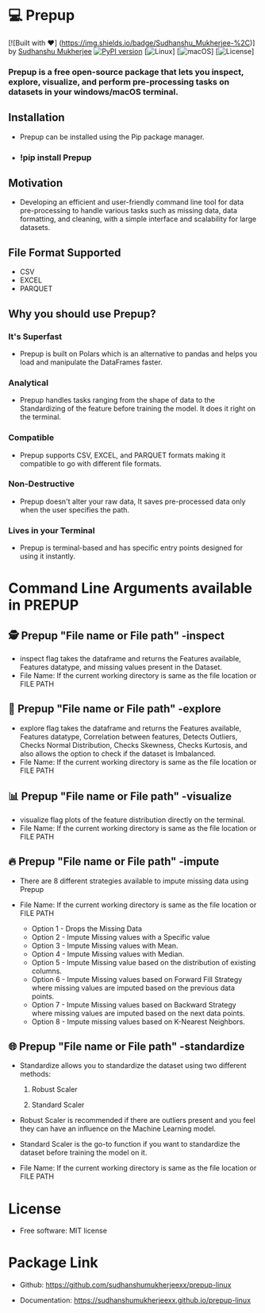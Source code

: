 # 💻 Prepup
[![Built with ♥️] (https://img.shields.io/badge/Sudhanshu_Mukherjee-%2C)]
by [Sudhanshu Mukherjee](https://www.linkedin.com/in/sudhanshumukherjeexx/)
[![PyPI version](https://img.shields.io/pypi/v/prepup-linux.svg)](https://pypi.org/project/prepup-linux/)
[![Linux](https://img.shields.io/badge/Linux-compatible-brightgreen.svg)]
[![macOS](https://img.shields.io/badge/macOS-compatible-brightgreen.svg)]
[![License](https://img.shields.io/pypi/l/prepup-linux)]



### Prepup is a free open-source package that lets you inspect, explore, visualize, and perform pre-processing tasks on datasets in your windows/macOS terminal.

##  Installation
- Prepup can be installed using the Pip package manager.
- ### !pip install Prepup

## Motivation
- Developing an efficient and user-friendly command line tool for data pre-processing to handle various tasks such as missing data, data formatting, and cleaning, with a simple interface and scalability for large datasets.

## File Format Supported
-   CSV
-   EXCEL
-   PARQUET

## Why you should use Prepup?

### It's Superfast
-   Prepup is built on Polars which is an alternative to pandas and helps you load and manipulate the DataFrames faster.

### Analytical 
-   Prepup handles tasks ranging from the shape of data to the Standardizing of the feature before training the model. It does it right on the terminal.

### Compatible 
-   Prepup supports CSV, EXCEL, and PARQUET formats making it compatible to go with different file formats.

### Non-Destructive 
-   Prepup doesn't alter your raw data, It saves pre-processed data only when the user specifies the path.

### Lives in your Terminal
-   Prepup is terminal-based and has specific entry points designed for using it instantly.

# Command Line Arguments available in PREPUP

## 🕵️ Prepup "File name or File path" -inspect
<!-- https://github.com/sudhanshumukherjeexx/prepup/assets/64360018/93da36fc-1c7e-449c-9732-bfce81f3a915 -->
- inspect flag takes the dataframe and returns the Features available, Features datatype, and missing values present in the Dataset.
- File Name: If the current working directory is same as the file location or FILE PATH

## 🧭 Prepup "File name or File path" -explore
<!-- https://github.com/sudhanshumukherjeexx/prepup/assets/64360018/eeccaf19-6c2a-4e8c-ab4a-8c3afb59f8c5 -->
- explore flag takes the dataframe and returns the Features available, Features datatype, Correlation between features, Detects Outliers, Checks Normal Distribution, Checks Skewness, Checks Kurtosis, and also allows the option to check if the dataset is Imbalanced.
- File Name: If the current working directory is same as the file location or FILE PATH

## 📊 Prepup "File name or File path" -visualize
<!-- #https://github.com/sudhanshumukherjeexx/prepup/assets/64360018/61fffd53-0b26-4537-ac1d-5296a2f8b52e -->
- visualize flag plots of the feature distribution directly on the terminal.
- File Name: If the current working directory is same as the file location or FILE PATH

## 🔥 Prepup "File name or File path" -impute
<!-- https://github.com/sudhanshumukherjeexx/prepup/assets/64360018/3d0160af-0059-4b4e-b278-abe8a587c5b5 -->
- There are 8 different strategies available to impute missing data using Prepup
- File Name: If the current working directory is same as the file location or FILE PATH

    - Option 1 - Drops the Missing Data
    - Option 2 - Impute Missing values with a Specific value
    - Option 3 - Impute Missing values with Mean.
    - Option 4 - Impute Missing values with Median.
    - Option 5 - Impute Missing value based on the distribution of existing columns.
    - Option 6 - Impute Missing values based on Forward Fill Strategy where missing values are imputed based on the previous data points.
    - Option 7 - Impute Missing values based on Backward Strategy where missing values are imputed based on the next data points.
    - Option 8 - Impute missing values based on K-Nearest Neighbors.

## 🌐 Prepup "File name or File path" -standardize
<!-- https://github.com/sudhanshumukherjeexx/prepup/assets/64360018/c098a7aa-1cb9-464b-bd89-1ea3c38b842e -->
- Standardize allows you to standardize the dataset using two different methods:
    1. Robust Scaler

    2. Standard Scaler 

- Robust Scaler is recommended if there are outliers present and you feel they can have an influence on the Machine Learning model.

- Standard Scaler is the go-to function if you want to standardize the dataset before training the model on it.
- File Name: If the current working directory is same as the file location or FILE PATH

# License
-   Free software: MIT license

# Package Link
-   Github: https://github.com/sudhanshumukherjeexx/prepup-linux

-   Documentation: https://sudhanshumukherjeexx.github.io/prepup-linux
